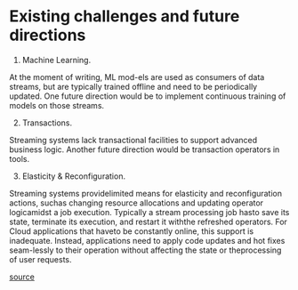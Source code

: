 # Existing challenges and future directions

1. Machine Learning.

At the moment of writing, ML mod-els are used as consumers of 
data streams, but are typically trained offline and need to be 
periodically updated. One future direction would be to implement 
continuous training of models on those streams.

2. Transactions.

Streaming systems lack transactional facilities to support 
advanced business logic. Another future direction would be transaction operators in tools.

3. Elasticity & Reconfiguration.

Streaming systems providelimited means for elasticity and 
reconfiguration actions, suchas changing resource allocations and 
updating operator logicamidst a job execution. Typically a stream 
processing job hasto save its state, terminate its execution, and 
restart it withthe refreshed operators. For Cloud applications that 
haveto be constantly online, this support is inadequate. Instead,
applications need to apply code updates and hot fixes seam-lessly to 
their operation without affecting the state or theprocessing of user 
requests.


[source](https://dcatkth.github.io/papers/SIGMOD-streams.pdf
)








